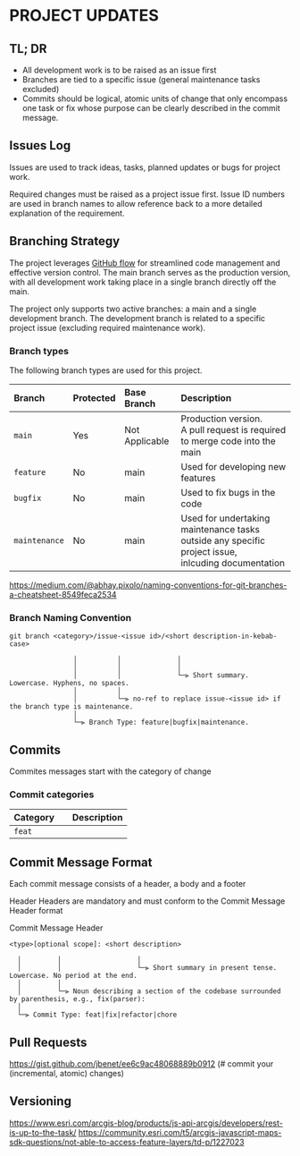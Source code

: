 # PROJECT UPDATES

## TL; DR

 - All development work is to be raised as an issue first
 - Branches are tied to a specific issue (general maintenance tasks excluded)
 - Commits should be logical, atomic units of change that only encompass one task or fix whose purpose can be clearly described in the commit message.

## Issues Log
Issues are used to track ideas, tasks, planned updates or bugs for project work. 

Required changes must be raised as a project issue first. Issue ID numbers are used in branch names to allow reference back to a more detailed explanation of the requirement.

## Branching Strategy

The project leverages [GitHub flow](https://docs.github.com/en/get-started/quickstart/github-flow) for streamlined code management and effective version control. The main branch serves as the production version, with all development work taking place in a single branch directly off the main. 

The project only supports two active branches: a main and a single development branch. The development branch is related to a specific project issue (excluding required maintenance work).

### Branch types

The following branch types are used for this project.

| Branch            | Protected | Base Branch    | Description                                                                                             |
|:------------------|:----------|:---------------|:--------------------------------------------------------------------------------------------------------|
| ```main```        | Yes       | Not Applicable | Production version.<br> A pull request is required to merge code into the main                          |
| ```feature```     | No        | main           | Used for developing new features                                                                        |
| ```bugfix```      | No        | main           | Used to fix bugs in the code                                                                            |
| ```maintenance``` | No        | main           | Used for undertaking maintenance tasks outside any specific project issue, <br> inlcuding documentation |

https://medium.com/@abhay.pixolo/naming-conventions-for-git-branches-a-cheatsheet-8549feca2534

### Branch Naming Convention
```
git branch <category>/issue-<issue id>/<short description-in-kebab-case>

                │          │              │
                │          │              │
                │          │              └─⫸ Short summary. Lowercase. Hyphens, no spaces.
                │          │ 
                │          └─⫸ no-ref to replace issue-<issue id> if the branch type is maintenance. 
                │
                └─⫸ Branch Type: feature|bugfix|maintenance.
```

## Commits
 Commites messages start with the category of change


### Commit categories

| Category          |           | Description                         |
|:------------------|:----------|:------------------------------------|
| ```feat```        |        |                                     |



 

## Commit Message Format

Each commit message consists of a header, a body and a footer 

Header
Headers are mandatory and must conform to the Commit Message Header format


Commit Message Header
```
<type>[optional scope]: <short description>

  │         │                   │
  │         │                   └─⫸ Short summary in present tense. Lowercase. No period at the end.
  │         │
  │         └─⫸ Noun describing a section of the codebase surrounded by parenthesis, e.g., fix(parser):
  │
  └─⫸ Commit Type: feat|fix|refactor|chore
```




## Pull Requests








https://gist.github.com/jbenet/ee6c9ac48068889b0912 (# commit your (incremental, atomic) changes)





## Versioning


https://www.esri.com/arcgis-blog/products/js-api-arcgis/developers/rest-is-up-to-the-task/
https://community.esri.com/t5/arcgis-javascript-maps-sdk-questions/not-able-to-access-feature-layers/td-p/1227023




